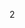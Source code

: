 <!--
 * @FilePath: \code\src\mdfile\collect\rem自适应.md
 * @Version: 2.0
 * @LastEditors: lhl
 * @LastEditTime: 2022-04-25 11:47:54
 * @Description:
-->

2
